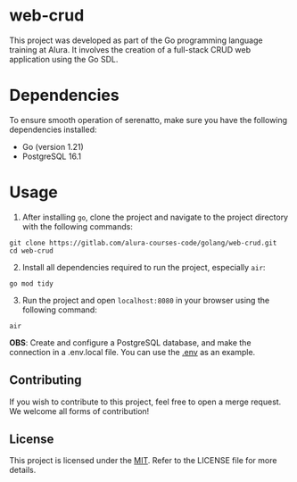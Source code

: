 # web-crud

This project was developed as part of the Go programming language training at Alura. It involves the creation of a full-stack CRUD web application using the Go SDL.

# Dependencies

To ensure smooth operation of serenatto, make sure you have the following dependencies installed:

- Go (version 1.21)
- PostgreSQL 16.1

# Usage

1. After installing `go`, clone the project and navigate to the project directory with the following commands:
```
git clone https://gitlab.com/alura-courses-code/golang/web-crud.git
cd web-crud
```

2. Install all dependencies required to run the project, especially `air`:
```
go mod tidy
```

3. Run the project and open `localhost:8080` in your browser using the following command:
```
air
```

**OBS**: Create and configure a PostgreSQL database, and make the connection in a .env.local file. You can use the [.env](https://gitlab.com/alura-courses-code/golang/web-crud/-/blob/main/.env) as an example.

## Contributing

If you wish to contribute to this project, feel free to open a merge request. We welcome all forms of contribution!

## License

This project is licensed under the [MIT](https://gitlab.com/alura-courses-code/golang/web-crud/-/blob/main/LICENSE). Refer to the LICENSE file for more details.
